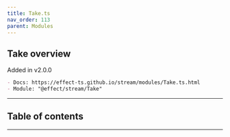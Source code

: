```yaml
---
title: Take.ts
nav_order: 113
parent: Modules
---
```


## Take overview

Added in v2.0.0

```md
- Docs: https://effect-ts.github.io/stream/modules/Take.ts.html
- Module: "@effect/stream/Take"
```

---

<h2 class="text-delta">Table of contents</h2>

---
